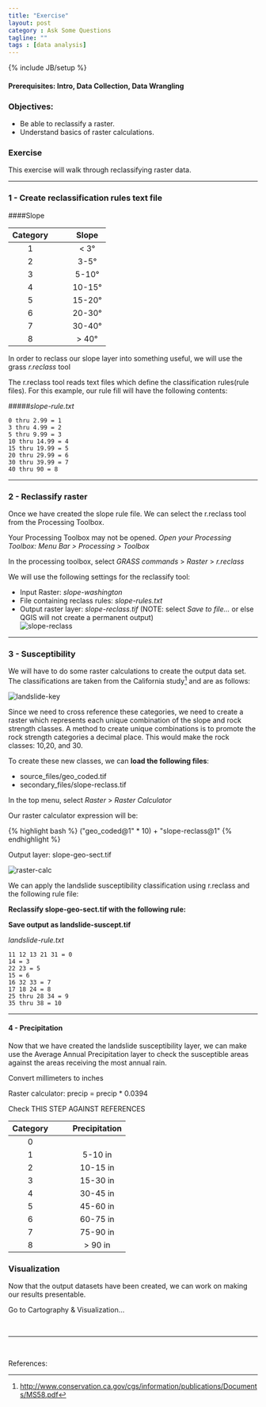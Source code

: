 ```yaml
---
title: "Exercise"
layout: post
category : Ask Some Questions
tagline: ""
tags : [data analysis]
---
```


{% include JB/setup %}

#### Prerequisites: Intro, Data Collection, Data Wrangling

### Objectives: 
  - Be able to reclassify a raster. 
  - Understand basics of raster calculations.

### Exercise

This exercise will walk through reclassifying raster data.

----

### 1 - Create reclassification rules text file

####Slope

| Category| &nbsp;&nbsp;&nbsp;&nbsp; | Slope |
|:-:|-|:----------:|
| 1 || < 3&deg;   |
| 2 || 3-5&deg;   |
| 3 || 5-10&deg;  |
| 4 || 10-15&deg; |
| 5 || 15-20&deg; |
| 6 || 20-30&deg; |
| 7 || 30-40&deg; |
| 8 || > 40&deg;  |

In order to reclass our slope layer into something useful, we will use the grass *r.reclass* tool

The r.reclass tool reads text files which define the classification rules(rule files). For this example, our rule fill will have the following contents:

#####*slope-rule.txt*
~~~ 
0 thru 2.99 = 1
3 thru 4.99 = 2
5 thru 9.99 = 3
10 thru 14.99 = 4
15 thru 19.99 = 5
20 thru 29.99 = 6 
30 thru 39.99 = 7
40 thru 90 = 8
~~~

----

### 2 - Reclassify raster

Once we have created the slope rule file. We can select the r.reclass tool from the Processing Toolbox.

Your Processing Toolbox may not be opened. <em>Open your Processing Toolbox: Menu Bar > Processing > Toolbox</em>

In the processing toolbox, select *GRASS commands* > *Raster* > *r.reclass*

We will use the following settings for the reclassify tool:<br>

  * Input Raster: _slope-washington_
  * File containing reclass rules: _slope-rules.txt_
  * Output raster layer: _slope-reclass.tif_ (NOTE: select *Save to file...* or else QGIS will not create a permanent output)<br>
![slope-reclass]({{site.baseurl}}{{ASSET_PATH}}/images/slope-reclass.png)

----

### 3 - Susceptibility

We will have to do some raster calculations to create the output data set. The classifications are taken from the California study[^2] and are as follows:

![landslide-key]({{site.baseurl}}{{ASSET_PATH}}/images/landslide-key.png)

Since we need to cross reference these categories, we need to create a raster which represents each unique combination of the slope and rock strength classes. A method to create unique combinations is to promote the rock strength categories a decimal place. This would make the rock classes: 10,20, and 30.

To create these new classes, we can **load the following files**:

 * source_files/geo_coded.tif
 * secondary_files/slope-reclass.tif

In the top menu, select *Raster* > *Raster Calculator*

Our raster calculator expression will be: 

{% highlight bash %}
("geo_coded@1" * 10) + "slope-reclass@1"
{% endhighlight %}

Output layer: slope-geo-sect.tif

![raster-calc]({{site.baseurl}}{{ASSET_PATH}}/images/raster-calc.png)


We can apply the landslide susceptibility classification using r.reclass and the following rule file:

**Reclassify slope-geo-sect.tif with the following rule:**

**Save output as landslide-suscept.tif**

*landslide-rule.txt*

~~~
11 12 13 21 31 = 0
14 = 3
22 23 = 5
15 = 6
16 32 33 = 7
17 18 24 = 8
25 thru 28 34 = 9
35 thru 38 = 10
~~~

----

#### 4 - Precipitation

Now that we have created the landslide susceptibility layer, we can make use the Average Annual Precipitation layer to check the susceptible areas against the areas receiving the most annual rain.



Convert millimeters to inches


Raster calculator: precip = precip * 0.0394

Check THIS STEP AGAINST REFERENCES


| Category |&nbsp;&nbsp;&nbsp;&nbsp; | Precipitation |
|:--------:|-|:-------:|
|   0
|   1      || 5-10 in  |
|   2      || 10-15 in |
|   3      || 15-30 in |
|   4      || 30-45 in |
|   5      || 45-60 in |
|   6      || 60-75 in |
|   7      || 75-90 in |
|   8      || > 90 in  |


### Visualization

Now that the output datasets have been created, we can work on making our results presentable.

Go to Cartography & Visualization...

<br>

----

<br>

References: 

[^1]: http://www.usgs.gov/blogs/features/usgs_top_story/landslide-in-washington-state
[^2]: http://www.conservation.ca.gov/cgs/information/publications/Documents/MS58.pdf
[^3]: http://www.spatialreference.org/ref/epsg/2927
[^4]: https://lta.cr.usgs.goc/GTOPO30
[^5]: http://www.dnr.wa.gov/ResearchScience/Topics/GeosciencesData/Pages/gis_data.aspx
[^6]: http://wdfw.wa.gov/conservation/gap/land_cover_data.html
[^7]: http://www.esrl.noaa.gov/thredds/catalog/Datasets/cpc_us_precip/catalog.xml#Datasets/cpc_us_precip/RT
[^8]: http://gadm.org/country
